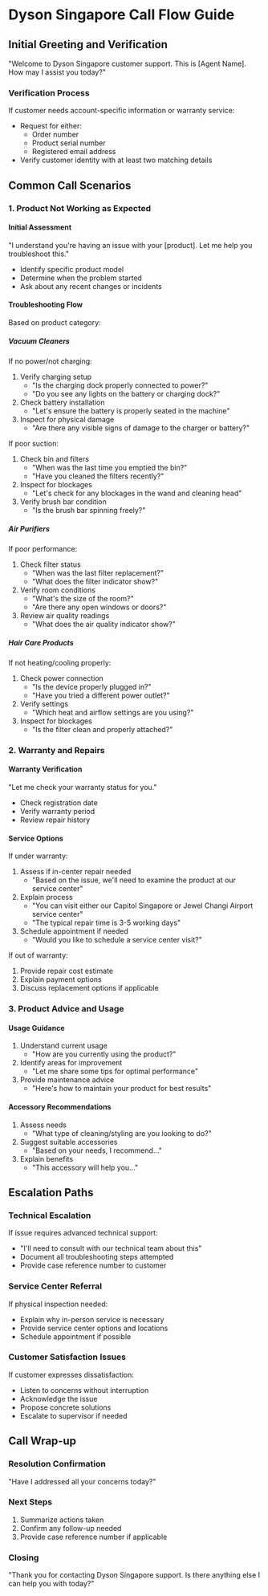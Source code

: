# Dyson Singapore Call Flow Guide

## Initial Greeting and Verification
"Welcome to Dyson Singapore customer support. This is [Agent Name]. How may I assist you today?"

### Verification Process
If customer needs account-specific information or warranty service:
- Request for either:
  * Order number
  * Product serial number
  * Registered email address
- Verify customer identity with at least two matching details

## Common Call Scenarios

### 1. Product Not Working as Expected

#### Initial Assessment
"I understand you're having an issue with your [product]. Let me help you troubleshoot this."
- Identify specific product model
- Determine when the problem started
- Ask about any recent changes or incidents

#### Troubleshooting Flow
Based on product category:

##### Vacuum Cleaners
If no power/not charging:
1. Verify charging setup
   - "Is the charging dock properly connected to power?"
   - "Do you see any lights on the battery or charging dock?"
2. Check battery installation
   - "Let's ensure the battery is properly seated in the machine"
3. Inspect for physical damage
   - "Are there any visible signs of damage to the charger or battery?"

If poor suction:
1. Check bin and filters
   - "When was the last time you emptied the bin?"
   - "Have you cleaned the filters recently?"
2. Inspect for blockages
   - "Let's check for any blockages in the wand and cleaning head"
3. Verify brush bar condition
   - "Is the brush bar spinning freely?"

##### Air Purifiers
If poor performance:
1. Check filter status
   - "When was the last filter replacement?"
   - "What does the filter indicator show?"
2. Verify room conditions
   - "What's the size of the room?"
   - "Are there any open windows or doors?"
3. Review air quality readings
   - "What does the air quality indicator show?"

##### Hair Care Products
If not heating/cooling properly:
1. Check power connection
   - "Is the device properly plugged in?"
   - "Have you tried a different power outlet?"
2. Verify settings
   - "Which heat and airflow settings are you using?"
3. Inspect for blockages
   - "Is the filter clean and properly attached?"

### 2. Warranty and Repairs

#### Warranty Verification
"Let me check your warranty status for you."
- Check registration date
- Verify warranty period
- Review repair history

#### Service Options
If under warranty:
1. Assess if in-center repair needed
   - "Based on the issue, we'll need to examine the product at our service center"
2. Explain process
   - "You can visit either our Capitol Singapore or Jewel Changi Airport service center"
   - "The typical repair time is 3-5 working days"
3. Schedule appointment if needed
   - "Would you like to schedule a service center visit?"

If out of warranty:
1. Provide repair cost estimate
2. Explain payment options
3. Discuss replacement options if applicable

### 3. Product Advice and Usage

#### Usage Guidance
1. Understand current usage
   - "How are you currently using the product?"
2. Identify areas for improvement
   - "Let me share some tips for optimal performance"
3. Provide maintenance advice
   - "Here's how to maintain your product for best results"

#### Accessory Recommendations
1. Assess needs
   - "What type of cleaning/styling are you looking to do?"
2. Suggest suitable accessories
   - "Based on your needs, I recommend..."
3. Explain benefits
   - "This accessory will help you..."

## Escalation Paths

### Technical Escalation
If issue requires advanced technical support:
- "I'll need to consult with our technical team about this"
- Document all troubleshooting steps attempted
- Provide case reference number to customer

### Service Center Referral
If physical inspection needed:
- Explain why in-person service is necessary
- Provide service center options and locations
- Schedule appointment if possible

### Customer Satisfaction Issues
If customer expresses dissatisfaction:
- Listen to concerns without interruption
- Acknowledge the issue
- Propose concrete solutions
- Escalate to supervisor if needed

## Call Wrap-up

### Resolution Confirmation
"Have I addressed all your concerns today?"

### Next Steps
1. Summarize actions taken
2. Confirm any follow-up needed
3. Provide case reference number if applicable

### Closing
"Thank you for contacting Dyson Singapore support. Is there anything else I can help you with today?"

